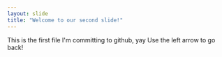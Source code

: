 ```yaml
---
layout: slide
title: "Welcome to our second slide!"
---
```

This is the first file I'm committing to github, yay
Use the left arrow to go back!
